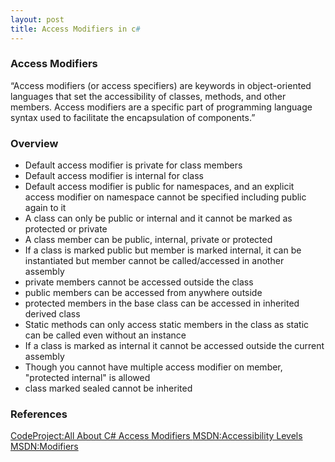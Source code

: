 ```yaml
---
layout: post
title: Access Modifiers in c#
---
```


### Access Modifiers

“Access modifiers (or access specifiers) are keywords in object-oriented languages that set the 
accessibility of classes, methods, and other members. Access modifiers are a specific part of programming 
language syntax used to facilitate the encapsulation of components.”

### Overview

-  Default access modifier is private for class members
-  Default access modifier is internal for class
-  Default access modifier is public for namespaces, and an explicit access modifier on namespace
    cannot be specified including public again to it
-  A class can only be public or internal and it cannot be marked as protected or private
-  A class member can be public, internal, private or protected
-  If a class is marked public but member is marked internal, it can be instantiated but member
  cannot be called/accessed in another assembly
-  private members cannot be accessed outside the class 
-  public members can be accessed from anywhere outside
-  protected members in the base class can be accessed in inherited derived class
- Static methods can only access static members in the class as static can be called even without an instance
- If a class is marked as internal it cannot be accessed outside the current assembly
- Though you cannot have multiple access modifier on member, "protected internal" is allowed
- class marked sealed cannot be inherited

### References
[CodeProject:All About C# Access Modifiers ](http://www.codeproject.com/Articles/792326/Diving-into-OOP-Day-All-About-Csharp-Access-Modifi)
[MSDN:Accessibility Levels](https://msdn.microsoft.com/en-us/library/ba0a1yw2.aspx)
[MSDN:Modifiers](https://msdn.microsoft.com/en-us/library/6tcf2h8w.aspx)
